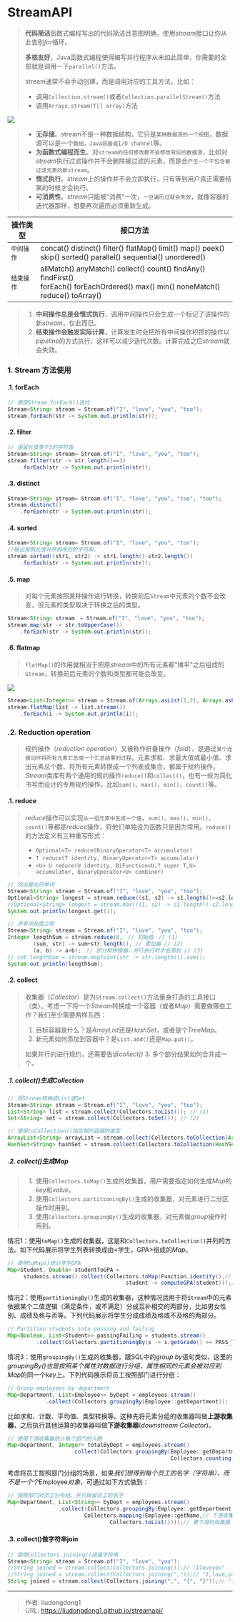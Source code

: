 # StreamAPI


> **代码简洁**函数式编程写出的代码简洁且意图明确，使用*stream*接口让你从此告别*for*循环。
>
> **多核友好**，Java函数式编程使得编写并行程序从未如此简单，你需要的全部就是调用一下`parallel()`方法。
>
> stream通常不会手动创建，而是调用对应的工具方法，比如：
>
> - 调用`Collection.stream()`或者`Collection.parallelStream()`方法
> - 调用`Arrays.stream(T[] array)`方法

![](https://gitee.com/github-25970295/blogpictureV2/raw/master/Java_stream_Interfaces-163056525279424.png)

> - **无存储**。stream不是一种数据结构，它只是`某种数据源的一个视图`，数据源可以是一个`数组，Java容器或I/O channel`等。
> - **为函数式编程而生**。对`stream的任何修改都不会修改背后的数据源`，比如对*stream*执行过滤操作并不会删除被过滤的元素，而是会`产生一个不包含被过滤元素的新stream`。
> - **惰式执行**。*stream*上的操作并不会立即执行，只有等到用户真正需要结果的时候才会执行。
> - **可消费性**。*stream*只能被“消费”一次，`一旦遍历过就会失效`，就像容器的迭代器那样，想要再次遍历必须重新生成。

| 操作类型   | 接口方法                                                     |
| ---------- | ------------------------------------------------------------ |
| `中间操作` | concat() distinct() filter() flatMap() limit() map() peek() <br> skip() sorted() parallel() sequential() unordered() |
| `结束操作` | allMatch() anyMatch() collect() count() findAny() findFirst() <br> forEach() forEachOrdered() max() min() noneMatch() reduce() toArray() |

> 1. __中间操作总是会惰式执行__，调用中间操作只会生成一个标记了该操作的新*stream*，仅此而已。
> 2. __结束操作会触发实际计算__，计算发生时会把所有中间操作积攒的操作以*pipeline*的方式执行，这样可以减少迭代次数。计算完成之后*stream*就会失效。

### 1. Stream 方法使用

#### .1. forEach

```java
// 使用Stream.forEach()迭代
Stream<String> stream = Stream.of("I", "love", "you", "too");
stream.forEach(str -> System.out.println(str));
```

#### .2. filter

```java
// 保留长度等于3的字符串
Stream<String> stream= Stream.of("I", "love", "you", "too");
stream.filter(str -> str.length()==3)
    .forEach(str -> System.out.println(str));
```

#### .3. distinct

```java
Stream<String> stream= Stream.of("I", "love", "you", "too", "too");
stream.distinct()
    .forEach(str -> System.out.println(str));
```

#### .4. sorted

```java
Stream<String> stream= Stream.of("I", "love", "you", "too");
//输出按照长度升序排序后的字符串，
stream.sorted((str1, str2) -> str1.length()-str2.length())   
    .forEach(str -> System.out.println(str)); 
```

#### .5. map

> 对每个元素按照某种操作进行转换，转换前后`Stream`中元素的个数不会改变，但元素的类型取决于转换之后的类型。

```java
Stream<String> stream　= Stream.of("I", "love", "you", "too");
stream.map(str -> str.toUpperCase())
    .forEach(str -> System.out.println(str));
```

#### .6. flatmap

> `flatMap()`的作用就相当于把原*stream*中的所有元素都"摊平"之后组成的`Stream`，转换前后元素的个数和类型都可能会改变。

![](https://gitee.com/github-25970295/blogpictureV2/raw/master/Stream.flatMap-163056568062925.png)

```java
Stream<List<Integer>> stream = Stream.of(Arrays.asList(1,2), Arrays.asList(3, 4, 5));
stream.flatMap(list -> list.stream())
    .forEach(i -> System.out.println(i));
```

### .2. Reduction operation

> 规约操作（*reduction operation*）又被称作折叠操作（*fold*），是通过`某个连接动作将所有元素汇总成一个汇总结果的过程`。元素求和、求最大值或最小值、求出元素总个数、将所有元素转换成一个列表或集合，都属于规约操作。*Stream*类库有两个通用的规约操作`reduce()`和`collect()`，也有一些为简化书写而设计的专用规约操作，比如`sum()`、`max()`、`min()`、`count()`等。

#### .1. reduce

> *reduce*操作可以实现`从一组元素中生成一个值`，`sum()`、`max()`、`min()`、`count()`等都是*reduce*操作，将他们单独设为函数只是因为常用。`reduce()`的方法定义有三种重写形式：
>
> - `Optional<T> reduce(BinaryOperator<T> accumulator)`
> - `T reduce(T identity, BinaryOperator<T> accumulator)`
> - `<U> U reduce(U identity, BiFunction<U,? super T,U> accumulator, BinaryOperator<U> combiner)`

```java
// 找出最长的单词
Stream<String> stream = Stream.of("I", "love", "you", "too");
Optional<String> longest = stream.reduce((s1, s2) -> s1.length()>=s2.length() ? s1 : s2);
//Optional<String> longest = stream.max((s1, s2) -> s1.length()-s2.length());
System.out.println(longest.get());
```

```java
// 求单词长度之和
Stream<String> stream = Stream.of("I", "love", "you", "too");
Integer lengthSum = stream.reduce(0,　// 初始值　// (1)
        (sum, str) -> sum+str.length(), // 累加器 // (2)
        (a, b) -> a+b);　// 部分和拼接器，并行执行时才会用到 // (3)
// int lengthSum = stream.mapToInt(str -> str.length()).sum();
System.out.println(lengthSum);
```

#### .2. collect

> 收集器（*Collector*）是为`Stream.collect()`方法量身打造的工具接口（类）。考虑一下将一个*Stream*转换成一个容器（或者*Map*）需要做哪些工作？我们至少需要两样东西：
>
> 1. 目标容器是什么？是*ArrayList*还是*HashSet*，或者是个*TreeMap*。
> 2. 新元素如何添加到容器中？是`List.add()`还是`Map.put()`。
>
> 如果并行的进行规约，还需要告诉*collect()* 3. 多个部分结果如何合并成一个。

##### .1. collect()生成Collection

```java
// 将Stream转换成List或Set
Stream<String> stream = Stream.of("I", "love", "you", "too");
List<String> list = stream.collect(Collectors.toList()); // (1)
Set<String> set = stream.collect(Collectors.toSet()); // (2)

// 使用toCollection()指定规约容器的类型
ArrayList<String> arrayList = stream.collect(Collectors.toCollection(ArrayList::new));// (3)
HashSet<String> hashSet = stream.collect(Collectors.toCollection(HashSet::new));// (4)
```

##### .2. collect()生成Map

> 1. 使用`Collectors.toMap()`生成的收集器，用户需要指定如何生成*Map*的*key*和*value*。
> 2. 使用`Collectors.partitioningBy()`生成的收集器，对元素进行二分区操作时用到。
> 3. 使用`Collectors.groupingBy()`生成的收集器，对元素做*group*操作时用到。

情况1：使用`toMap()`生成的收集器，这是和`Collectors.toCollection()`并列的方法。如下代码展示将学生列表转换成由<学生，GPA>组成的*Map*。

```Java
// 使用toMap()统计学生GPA
Map<Student, Double> studentToGPA =
     students.stream().collect(Collectors.toMap(Function.identity(),// 如何生成key
                                     student -> computeGPA(student)));// 如何生成value
```

情况2：使用`partitioningBy()`生成的收集器，这种情况适用于将`Stream`中的元素依据某个二值逻辑（满足条件，或不满足）分成互补相交的两部分，比如男女性别、成绩及格与否等。下列代码展示将学生分成成绩及格或不及格的两部分。

```Java
// Partition students into passing and failing
Map<Boolean, List<Student>> passingFailing = students.stream()
         .collect(Collectors.partitioningBy(s -> s.getGrade() >= PASS_THRESHOLD));
```

情况3：使用`groupingBy()`生成的收集器，跟SQL中的*group by*语句类似，这里的*groupingBy()*也是按照某个属性对数据进行分组，属性相同的元素会被对应到*Map*的同一个*key*上。下列代码展示将员工按照部门进行分组：

```Java
// Group employees by department
Map<Department, List<Employee>> byDept = employees.stream()
            .collect(Collectors.groupingBy(Employee::getDepartment));
```

比如求和、计数、平均值、类型转换等。这种先将元素分组的收集器叫做**上游收集器**，之后执行其他运算的收集器叫做**下游收集器**(*downstream Collector*)。

```Java
// 使用下游收集器统计每个部门的人数
Map<Department, Integer> totalByDept = employees.stream()
                    .collect(Collectors.groupingBy(Employee::getDepartment,
                                                   Collectors.counting()));// 下游收集器
```

考虑将员工按照部门分组的场景，如果*我们想得到每个员工的名字（字符串），而不是一个个*Employee*对象*，可通过如下方式做到：

```Java
// 按照部门对员工分布组，并只保留员工的名字
Map<Department, List<String>> byDept = employees.stream()
                .collect(Collectors.groupingBy(Employee::getDepartment,
                        Collectors.mapping(Employee::getName,// 下游收集器
                                Collectors.toList())));// 更下游的收集器
```

#### .3. collect()做字符串join

```java
// 使用Collectors.joining()拼接字符串
Stream<String> stream = Stream.of("I", "love", "you");
//String joined = stream.collect(Collectors.joining());// "Iloveyou"
//String joined = stream.collect(Collectors.joining(","));// "I,love,you"
String joined = stream.collect(Collectors.joining(",", "{", "}"));// "{I,love,you}"
```



---

> 作者: liudongdong1  
> URL: https://liudongdong1.github.io/streamapi/  

